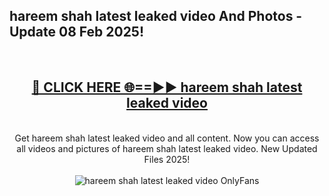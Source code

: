 <h2>hareem shah latest leaked video And Photos - Update 08 Feb 2025!</h2>
<br>
<div align="center">
<h2><a href="https://cutt.ly/te57wshS" rel="nofollow">🔴 CLICK HERE 🌐==►► hareem shah latest leaked video</a></h2>
<br>
Get hareem shah latest leaked video and all content. Now you can access all videos and pictures of hareem shah latest leaked video. New Updated Files 2025!
<br>
<br>
<a href="https://cutt.ly/te57wshS" rel="nofollow" data-target="animated-image.originalLink"><img src="https://i.ibb.co.com/WyWwxjT/player-gif2.gif" alt="hareem shah latest leaked video OnlyFans" style="max-width: 100%; display: inline-block;" data-target="animated-image.originalImage"></a>
</div>
<br>